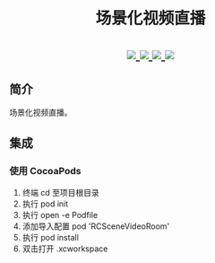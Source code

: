 <h1 align="center"> 场景化视频直播 </h>

<p align="center">
<a href="https://github.com/rongcloud/rongcloud-scene-video-room-ios">
<img src="https://img.shields.io/cocoapods/v/RCSceneVideoRoom.svg?style=flat">
</a>

<a href="https://github.com/rongcloud/rongcloud-scene-video-room-ios">
<img src="https://img.shields.io/cocoapods/l/RCSceneVideoRoom.svg?style=flat">
</a>

<a href="https://github.com/rongcloud/rongcloud-scene-video-room-ios">
<img src="https://img.shields.io/cocoapods/p/RCSceneVideoRoom.svg?style=flat">
</a>

<a href="https://github.com/rongcloud/rongcloud-scene-video-room-ios">
<img src="https://img.shields.io/badge/%20in-swift%205-orange.svg">
</a>

</p>

## 简介
场景化视频直播。

## 集成

### 使用 CocoaPods
1. 终端 cd 至项目根目录
2. 执行 pod init
3. 执行 open -e Podfile
4. 添加导入配置 pod 'RCSceneVideoRoom'
5. 执行 pod install
6. 双击打开 .xcworkspace
